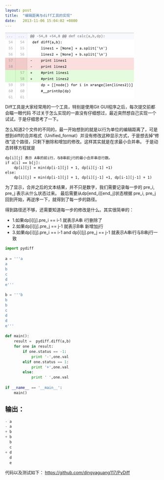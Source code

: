 ```yaml
---
layout: post
title:  "编辑距离与diff工具的实现"
date:   2013-11-06 15:04:02 +0800
---
```


![](/assets/img/2013-11-06-pydiff.jpg)

Diff工具是大家经常用的一个工具，特别是使用Git GUI程序之后，每次提交前都会瞄一眼代码
不过关于怎么实现的一直没有仔细想过，最近突然想自己实现一个试试，于是仔细思考了一下。

怎么知道2个文件的不同的，最一开始想到的就是以行为单位的编辑距离了，可是想到diff的合并格式（Unified_format）并没有修改这种显示方式，于是想去掉“修改”这个路径，只剩下删除和增加的修改。这样其实就是在求最小合并串。
于是动态转移方程就是

```
dp[i][j] 表示 A串的前i行，与B串前j行的最小合并串总行数。
if a[i] == b[j]:
    dp[i][j] = min(dp[i-1][j] + 1, dp[i][j-1] +1)
else:
    dp[i][j] = min(dp[i-1][j] + 1, dp[i][j-1] +1, dp[i-1][j-1] + 1)
```

为了显示，合并之后的文本结果，并不只是数字，我们需要记录每一步的 pre_i, pre_j 表示从什么状态过来。
最后需要从dp[end_i][end_j]状态根据 pre_i, pre_j 回到开始，再逆序一下，就得到了每一步的路径。

得到路径还不够，还需要知道每一步的修改是什么。其实很简单的：
- 1.如果dp[i][j].pre_i == i-1 就表示A串 i行删除了
- 2.如果dp[i][j].pre_j == j-1 就表示B串 新增加j行
- 3.如果dp[i][j].pre_i == i-1 and dp[i][j].pre_j == j-1 就表示A串i行与B串j行一致


```python
import pydiff

a = '''a
a
b
c
d
e'''

b = '''b
b
b
c
d
d
e'''

def main():
    result =  pydiff.diff(a,b)
    for one in result:
        if one.status == -1:
            print '-',one.val
        elif one.status == 1:
            print '+',one.val
        else:
            print ' ',one.val

if __name__ == '__main__':
    main()
```

输出：
------

```python
- a
- a
+ b
+ b
  b
  c
+ d
  d
  e
```


代码以及测试如下：
https://github.com/dingyaguang117/PyDiff